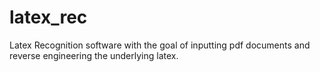 # latex_rec
Latex Recognition software with the goal of inputting pdf documents and reverse engineering the underlying latex.
